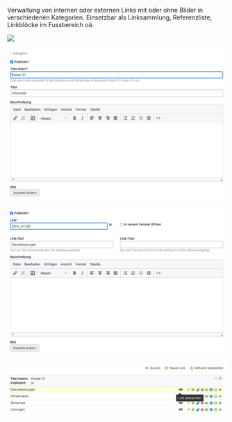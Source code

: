 Verwaltung von internen oder externen Links mit oder ohne Bilder in verschiedenen Kategorien. Einsetzbar als Linksammlung, Referenzliste, Linkblöcke im Fussbereich oä.



<img src="https://user-images.githubusercontent.com/2039398/106657016-c4bd2b00-659b-11eb-8866-d98a4120c460.png" width="800">

![Category](preview/linklist_category.png)

![Link](preview/linklist_link.png)

![Link](preview/linklist_check.png)
